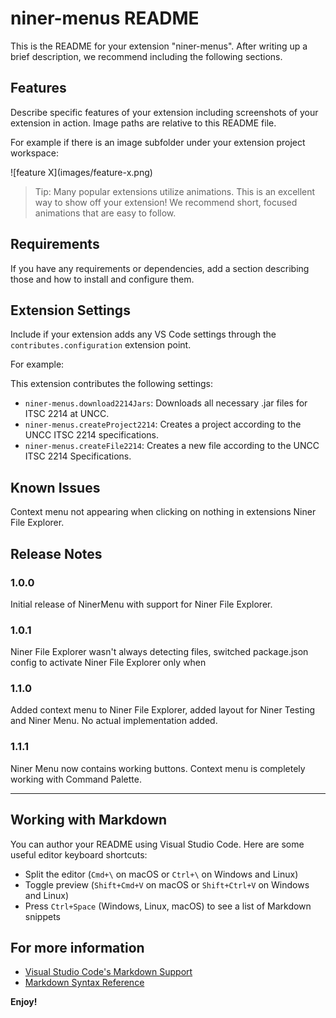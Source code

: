 # niner-menus README

This is the README for your extension "niner-menus". After writing up a brief description, we recommend including the following sections.

## Features

Describe specific features of your extension including screenshots of your extension in action. Image paths are relative to this README file.

For example if there is an image subfolder under your extension project workspace:

\!\[feature X\]\(images/feature-x.png\)

> Tip: Many popular extensions utilize animations. This is an excellent way to show off your extension! We recommend short, focused animations that are easy to follow.

## Requirements

If you have any requirements or dependencies, add a section describing those and how to install and configure them.

## Extension Settings

Include if your extension adds any VS Code settings through the `contributes.configuration` extension point.

For example:

This extension contributes the following settings:

* `niner-menus.download2214Jars`: Downloads all necessary .jar files for ITSC 2214 at UNCC.
* `niner-menus.createProject2214`: Creates a project according to the UNCC ITSC 2214 specifications.
* `niner-menus.createFile2214`: Creates a new file according to the UNCC ITSC 2214 Specifications.

## Known Issues

Context menu not appearing when clicking on nothing in extensions Niner File Explorer.

## Release Notes

### 1.0.0

Initial release of NinerMenu with support for Niner File Explorer.

### 1.0.1

Niner File Explorer wasn't always detecting files, switched package.json config to activate Niner File Explorer only when 

### 1.1.0

Added context menu to Niner File Explorer, added layout for Niner Testing and Niner Menu. No actual implementation added.

### 1.1.1

Niner Menu now contains working buttons. Context menu is completely working with Command Palette.

---

## Working with Markdown

You can author your README using Visual Studio Code.  Here are some useful editor keyboard shortcuts:

* Split the editor (`Cmd+\` on macOS or `Ctrl+\` on Windows and Linux)
* Toggle preview (`Shift+Cmd+V` on macOS or `Shift+Ctrl+V` on Windows and Linux)
* Press `Ctrl+Space` (Windows, Linux, macOS) to see a list of Markdown snippets

## For more information

* [Visual Studio Code's Markdown Support](http://code.visualstudio.com/docs/languages/markdown)
* [Markdown Syntax Reference](https://help.github.com/articles/markdown-basics/)

**Enjoy!**
